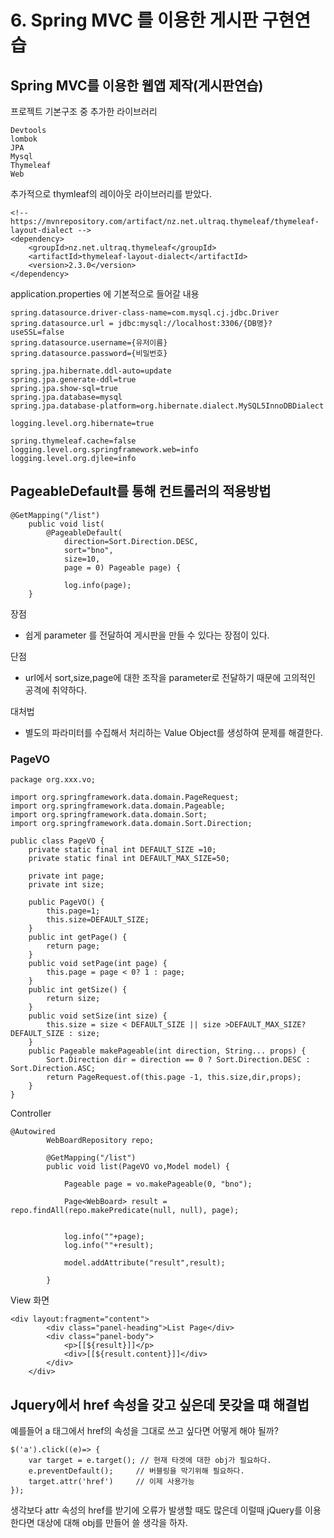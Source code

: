 # 6. Spring MVC 를 이용한 게시판 구현연습

## Spring MVC를 이용한 웹앱 제작\(게시판연습\)

프로젝트 기본구조 중 추가한 라이브러리

```text
Devtools
lombok
JPA
Mysql
Thymeleaf
Web
```

추가적으로 thymleaf의 레이아웃 라이브러리를 받았다.

```text
<!-- https://mvnrepository.com/artifact/nz.net.ultraq.thymeleaf/thymeleaf-layout-dialect -->
<dependency>
    <groupId>nz.net.ultraq.thymeleaf</groupId>
    <artifactId>thymeleaf-layout-dialect</artifactId>
    <version>2.3.0</version>
</dependency>
```

application.properties 에 기본적으로 들어갈 내용

```text
spring.datasource.driver-class-name=com.mysql.cj.jdbc.Driver
spring.datasource.url = jdbc:mysql://localhost:3306/{DB명}?useSSL=false
spring.datasource.username={유저이름}
spring.datasource.password={비밀번호}

spring.jpa.hibernate.ddl-auto=update
spring.jpa.generate-ddl=true
spring.jpa.show-sql=true
spring.jpa.database=mysql
spring.jpa.database-platform=org.hibernate.dialect.MySQL5InnoDBDialect

logging.level.org.hibernate=true

spring.thymeleaf.cache=false
logging.level.org.springframework.web=info
logging.level.org.djlee=info
```

## PageableDefault를 통해 컨트롤러의 적용방법

```text
@GetMapping("/list")
    public void list(
        @PageableDefault(
            direction=Sort.Direction.DESC,
            sort="bno",
            size=10,
            page = 0) Pageable page) {

            log.info(page);
    }
```

장점

* 쉽게 parameter 를 전달하여 게시판을 만들 수 있다는 장점이 있다.

단점

* url에서 sort,size,page에 대한 조작을 parameter로 전달하기 때문에 고의적인 공격에 취약하다.

대처법

* 별도의 파라미터를 수집해서 처리하는 Value Object를 생성하여 문제를 해결한다.

### PageVO

```text
package org.xxx.vo;

import org.springframework.data.domain.PageRequest;
import org.springframework.data.domain.Pageable;
import org.springframework.data.domain.Sort;
import org.springframework.data.domain.Sort.Direction;

public class PageVO {
    private static final int DEFAULT_SIZE =10;
    private static final int DEFAULT_MAX_SIZE=50;

    private int page;
    private int size;

    public PageVO() {
        this.page=1;
        this.size=DEFAULT_SIZE;
    }
    public int getPage() {
        return page;
    }
    public void setPage(int page) {
        this.page = page < 0? 1 : page;
    }
    public int getSize() {
        return size;
    }
    public void setSize(int size) {
        this.size = size < DEFAULT_SIZE || size >DEFAULT_MAX_SIZE? DEFAULT_SIZE : size;
    }
    public Pageable makePageable(int direction, String... props) {
        Sort.Direction dir = direction == 0 ? Sort.Direction.DESC : Sort.Direction.ASC;
        return PageRequest.of(this.page -1, this.size,dir,props);
    }
}
```

Controller

```text
@Autowired
        WebBoardRepository repo; 

        @GetMapping("/list")
        public void list(PageVO vo,Model model) {

            Pageable page = vo.makePageable(0, "bno");

            Page<WebBoard> result = repo.findAll(repo.makePredicate(null, null), page);


            log.info(""+page);
            log.info(""+result);

            model.addAttribute("result",result);

        }
```

View 화면

```text
<div layout:fragment="content">
        <div class="panel-heading">List Page</div>
        <div class="panel-body">
            <p>[[${result}]]</p>
            <div>[[${result.content}]]</div>
        </div>
    </div>
```

## Jquery에서 href 속성을 갖고 싶은데 못갖을 떄 해결법

예를들어 a 태그에서 href의 속성을 그대로 쓰고 싶다면 어떻게 해야 될까?

```text
$('a').click((e)=> {
    var target = e.target(); // 현재 타겟에 대한 obj가 필요하다.
    e.preventDefault();     // 버블링을 막기위해 필요하다.
    target.attr('href')     // 이제 사용가능
});
```

생각보다 attr 속성의 href를 받기에 오류가 발생할 때도 많은데 이럴때 jQuery를 이용한다면 대상에 대해 obj를 만들어 쓸 생각을 하자.

